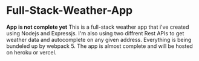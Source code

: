 # Full-Stack-Weather-App
**App is not complete yet**
This is a full-stack weather app that i've created using Nodejs and Expressjs. I'm also using two diffrent Rest APIs to get weather data and autocomplete on any given address.
Everything is being bundeled up by webpack 5. The app is almost complete and will be hosted on heroku or vercel. 
